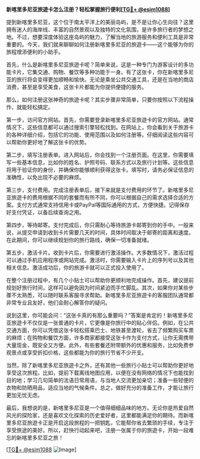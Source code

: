 **新喀里多尼亚旅遊卡怎么注册？轻松掌握旅行便利[[TG💪+ @esim1088](https://t.me/s/esim1088)]**

提到新喀里多尼亚，这个位于南太平洋上的美丽岛屿，是不是让你心生向往？这里拥有迷人的海岸线、丰富的自然景观以及独特的文化氛围，是许多旅行者的梦想之地。不过，想要深度体验这座岛屿的魅力，了解当地的旅游服务和便利工具是非常重要的。今天，我们就来聊聊如何注册新喀里多尼亚的旅遊卡——这个能够为你的旅程增添便利的小助手。

首先，什么是新喀里多尼亚旅遊卡呢？简单来说，这是一种专门为游客设计的多功能卡片，它集交通、购物、餐饮等多种功能于一身。有了这张卡，你在新喀里多尼亚的旅行将会变得更加顺畅和愉快。无论是乘坐公共交通工具，还是在当地的商店消费，甚至是享受美食，这张卡片都能为你提供便捷的服务。

那么，如何注册这张神奇的旅遊卡呢？其实步骤非常简单，只要你按照以下流程操作，就能轻松搞定。

第一步，访问官方网站。首先，你需要登录新喀里多尼亚旅遊卡的官方网站。通常情况下，这些信息都可以通过搜索引擎轻松找到。在网站上，你会看到关于旅游卡的各种详细介绍，包括它的功能、使用范围以及如何注册等。仔细阅读这些内容可以帮助你更好地了解这张卡的优势。

第二步，填写注册表单。进入网站后，你会找到一个注册页面。在这里，你需要填写一些基本信息，比如你的姓名、护照号码、联系方式以及旅行计划等。这些信息将用于验证你的身份，并确保你能够顺利获得这张卡。填写时，请务必保证信息的准确性，以免出现不必要的麻烦。

第三步，支付费用。完成注册表单后，接下来就是支付费用的环节了。新喀里多尼亚旅遊卡的费用根据不同的套餐而有所不同，你可以根据自己的需求选择合适的方案。支付方式通常支持信用卡或PayPal等国际通用的方式，方便快捷。记得保存好支付凭证，以备后续查询之用。

第四步，等待邮寄。支付完成后，你只需耐心等待旅游卡邮寄到你的手中。一般来说，从提交申请到收到卡片需要几天的时间，具体时间取决于邮寄的距离和速度。在此期间，你可以继续规划你的旅行路线，确保一切准备就绪。

第五步，激活卡片。收到卡片后，你需要进行激活操作。大多数情况下，激活过程可以通过手机应用程序或网站完成。激活时，你需要输入卡片上的序列号以及其他相关信息。激活成功后，你的旅游卡就可以正式投入使用了。

在整个注册过程中，有几个小贴士可以帮助你更顺利地完成操作。首先，建议提前规划好旅行时间，这样可以避免因为时间紧迫而手忙脚乱。其次，如果你对某些步骤不太熟悉，可以随时联系客服寻求帮助。新喀里多尼亚旅遊卡的客服团队通常都非常专业且友好，他们会耐心解答你的疑问。

说到这里，你可能会问：“这张卡真的有那么重要吗？”答案是肯定的！新喀里多尼亚旅遊卡不仅仅是一张普通的卡片，它更像是你旅行中的贴心伴侣。例如，在公共交通方面，你可以凭借这张卡轻松搭乘巴士、地铁甚至渡轮，省去了频繁购买车票的麻烦；在购物和餐饮方面，许多商家都接受这张卡作为支付方式，让你无需携带大量现金，既安全又方便。此外，有些套餐还附带额外的优惠和服务，比如免费参观景点或享受折扣价格，这些都能为你的旅行节省不少开支。

当然，除了新喀里多尼亚旅遊卡之外，还有其他一些旅行小贴士可以帮助你更好地享受这次旅程。比如，提前下载离线地图应用，以便在没有网络的情况下也能找到目的地；学习几句简单的法语日常用语，与当地人交流更加亲切；准备一些轻便的衣物和防晒用品，适应当地的气候条件。总之，做好充分的准备工作，才能让旅行更加无忧无虑。

最后，我想说的是，新喀里多尼亚是一个值得细细品味的地方。无论你是热爱自然风光的探险家，还是喜欢文化探索的历史爱好者，这里都能满足你的期待。而新喀里多尼亚旅遊卡正是开启这段旅程的一把钥匙，它能帮你省去繁琐的手续，专注于享受旅途的美好。所以，赶快行动起来吧，注册一张属于你的旅遊卡，开始一段难忘的新喀里多尼亚之旅！

[[TG💪+ @esim1088](https://t.me/s/esim1088) ![Image](https://i.postimg.cc/4NQfJmqS/Snipaste-2025-05-13-00-14-12.png)]